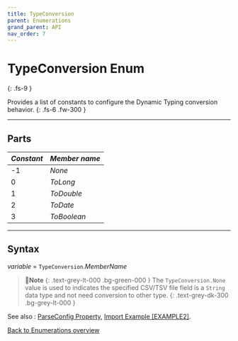 ```yaml
---
title: TypeConversion
parent: Enumerations
grand_parent: API
nav_order: 7
---
```


# TypeConversion Enum
{: .fs-9 }

Provides a list of constants to configure the Dynamic Typing conversion behavior.
{: .fs-6 .fw-300 }

---

## Parts

|**_Constant_**|**_Member name_**|
|:----------|:----------|
|-1|*None*|
|0|*ToLong*|
|1|*ToDouble*|
|2|*ToDate*|
|3|*ToBoolean*|

---

## Syntax

*variable* = `TypeConversion`.*MemberName*

>📝**Note**
>{: .text-grey-lt-000 .bg-green-000 }
>The `TypeConversion.None` value is used to indicates the specified CSV/TSV file field is a `String` data type and not need conversion to other type.
{: .text-grey-dk-300 .bg-grey-lt-000 }

See also
: [ParseConfig Property](https://ws-garcia.github.io/VBA-CSV-interface/api/properties/parseconfig.html), [Import Example \[EXAMPLE2\]](https://ws-garcia.github.io/VBA-CSV-interface/examples/importation-examples.html#example2).

[Back to Enumerations overview](https://ws-garcia.github.io/VBA-CSV-interface/api/enumerations/)